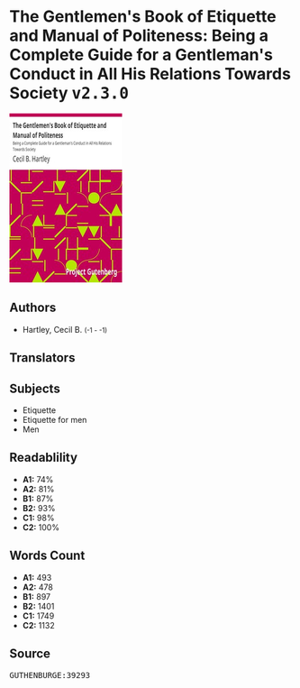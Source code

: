 # The Gentlemen's Book of Etiquette and Manual of Politeness: Being a Complete Guide for a Gentleman's Conduct in All His Relations Towards Society <kbd>v2.3.0</kbd>

![](./cover.medium.jpg "")

## Authors


 - Hartley, Cecil B. <small>(-1 - -1)</small>

## Translators



## Subjects


 - Etiquette
 - Etiquette for men
 - Men

## Readablility


 - **A1:** 74%
 - **A2:** 81%
 - **B1:** 87%
 - **B2:** 93%
 - **C1:** 98%
 - **C2:** 100%

## Words Count


 - **A1:** 493
 - **A2:** 478
 - **B1:** 897
 - **B2:** 1401
 - **C1:** 1749
 - **C2:** 1132

## Source


<kbd>GUTHENBURGE:39293</kbd>
